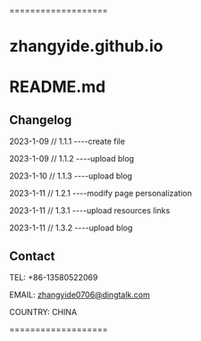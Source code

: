 ===================

# zhangyide.github.io
# README.md

## Changelog

2023-1-09 // 1.1.1  ----create file

2023-1-09 // 1.1.2  ----upload blog

2023-1-10 // 1.1.3  ----upload blog

2023-1-11 // 1.2.1  ----modify page personalization

2023-1-11 // 1.3.1  ----upload resources links

2023-1-11 // 1.3.2  ----upload blog

## Contact

TEL: +86-13580522069

EMAIL: zhangyide0706@dingtalk.com

COUNTRY: CHINA

===================